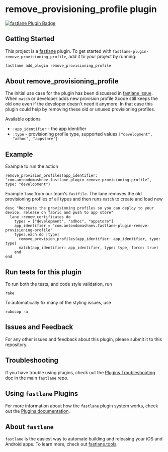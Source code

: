 # remove_provisioning_profile plugin

[![fastlane Plugin Badge](https://rawcdn.githack.com/fastlane/fastlane/master/fastlane/assets/plugin-badge.svg)](https://rubygems.org/gems/fastlane-plugin-remove_provisioning_profile)

## Getting Started

This project is a [fastlane](https://github.com/fastlane/fastlane) plugin. To get started with `fastlane-plugin-remove_provisioning_profile`, add it to your project by running:

```bash
fastlane add_plugin remove_provisioning_profile
```

## About remove_provisioning_profile

The initial use case for the plugin has been discussed in [fastlane issue](https://github.com/fastlane/fastlane/issues/5601).
When `match` or developer adds new provision  profile Xcode still keeps the old one even if the developer doesn't need it anymore. In that case this plugin could help by removing these old or unused provisioning profiles.  

Available options

* `:app_identifier` - the app identifier
* `:type` - provisioning profile type, supported values `["development", "adhoc", "appstore"]`

## Example

Example to run the action
```
remove_provision_profiles(app_identifier: "com.antondomashnev.fastlane-plugin-remove-provisioning-profile", type: "development")
```

Example `lane` from our team's `fastfile`. The lane removes the old provisioning profiles of all types and then runs `match` to create and load new
```
desc "Recreate the provisioning profiles so you can deploy to your device, release on fabric and push to app store"
  lane :renew_certificates do
    types = ["development", "adhoc", "appstore"]
    app_identifier = "com.antondomashnev.fastlane-plugin-remove-provisioning-profile"
    types.each do |type|
      remove_provision_profiles(app_identifier: app_identifier, type: type)
      match(app_identifier: app_identifier, type: type, force: true)      
    end
end
```

## Run tests for this plugin

To run both the tests, and code style validation, run

```
rake
```

To automatically fix many of the styling issues, use 
```
rubocop -a
```

## Issues and Feedback

For any other issues and feedback about this plugin, please submit it to this repository.

## Troubleshooting

If you have trouble using plugins, check out the [Plugins Troubleshooting](https://github.com/fastlane/fastlane/blob/master/fastlane/docs/PluginsTroubleshooting.md) doc in the main `fastlane` repo.

## Using `fastlane` Plugins

For more information about how the `fastlane` plugin system works, check out the [Plugins documentation](https://github.com/fastlane/fastlane/blob/master/fastlane/docs/Plugins.md).

## About `fastlane`

`fastlane` is the easiest way to automate building and releasing your iOS and Android apps. To learn more, check out [fastlane.tools](https://fastlane.tools).
